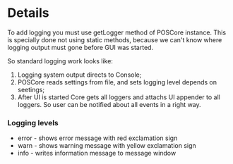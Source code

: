 # Details #

To add logging you must use getLogger method of POSCore instance. This is specially done not using static methods, because we can't know where logging output must gone before GUI was started.

So standard logging work looks like:

  1. Logging system output directs to Console;
  1. POSCore reads settings from file, and sets logging level depends on seetings;
  1. After UI is started Core gets all loggers and attachs UI appender to all loggers. So user can be notified about all events in a right way.

### Logging levels ###

  * error - shows error message with red exclamation sign
  * warn - shows warning message with yellow exclamation sign
  * info - writes information message to message window